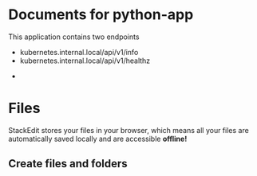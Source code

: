 #  Documents for python-app

This application contains two endpoints
  - kubernetes.internal.local/api/v1/info
  - kubernetes.internal.local/api/v1/healthz


*

# Files

StackEdit stores your files in your browser, which means all your files are automatically saved locally and are accessible **offline!**

## Create files and folders
